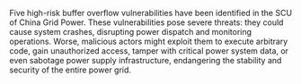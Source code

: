 Five high-risk buffer overflow vulnerabilities have been identified in the SCU of China Grid Power. These vulnerabilities pose severe threats: they could cause system crashes, disrupting power dispatch and monitoring operations. Worse, malicious actors might exploit them to execute arbitrary code, gain unauthorized access, tamper with critical power system data, or even sabotage power supply infrastructure, endangering the stability and security of the entire power grid.

